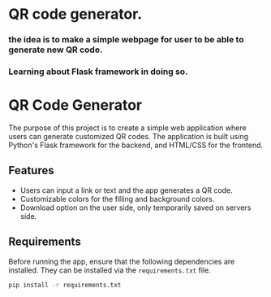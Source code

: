 # QR code generator.


### the idea is to make a simple webpage for user to be able to generate new QR code.

### Learning about Flask framework in doing so.

# QR Code Generator

The purpose of this project is to create a simple web application where users can generate customized QR codes. The application is built using Python's Flask framework for the backend, and HTML/CSS for the frontend.

## Features
- Users can input a link or text and the app generates a QR code.
- Customizable colors for the filling and background colors.
- Download option on the user side, only temporarily saved on servers side.

## Requirements
Before running the app, ensure that the following dependencies are installed. They can be installed via the `requirements.txt` file.

```bash
pip install -r requirements.txt
```



